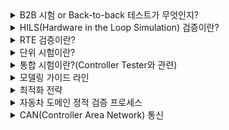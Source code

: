 <details markdown = "1">
<summary>B2B 시험 or Back-to-back 테스트가 무엇인지?</summary>
보통 모델과 코드에 대한 Back to back 테스트를 수행하곤 함<br>
<br>
  
- 설계 모델로부터 자동 생성된 코드가 모델과 일치하는지 검증하는 것
- 모델과 자동 생성된 코드에 동일한 테스트 데이터를 입력하여 동일한 결과가 출력되는지 검증
<br>
ISO 26262 단위/통합 시험에서 요구하는 시험 방법<br>

![image](https://github.com/wookjongkim/solutions/assets/121083077/4ae0bc19-c9d0-49f7-acb5-a1167a91ac8d)

- PCG(Production Code Generation) : 개발 과정에서 실제 프로덕션 코드를 생성하고 테스트하는 단계, 이 단계에서 `소프트웨어 모델이 실제로 코드로 변환되고 하드웨어에서 실행됨`
- SIL(Software in the Loop) : 소프트웨어 테스트 중 한 유형으로 실제 하드웨어 대신 SW 시뮬레이션 환경에서 실행하는 테스트 방법
- MIL(Model in the Loop) : 실제 코드 또는 하드웨어 대신 모델을 사용하여 검증을 수행하는 방법
</details>

<details markdown = "1">
<summary>HILS(Hardware in the Loop Simulation) 검증이란?</summary>
HILS는 복잡한 실시간 시스템의 개발 및 시험에 사용되는 기술로, 가상 환경에서 입출력 신호를 통해 결함을 확인할 수 있습니다.<br>
<br>

![image](https://github.com/wookjongkim/solutions/assets/121083077/365201a2-832d-4a66-8f53-0361f8979d58)

HILS 검증 환경은 제어시스템, 플랜트, HIL Simulator로 나뉩니다.<br>
<br>
- 제어시스템은 각종 제어기를 의미하고, BCM, IBU, Cluster, DDM, ADM 등을 예로 들 수 있음
- 플랜트는 제어기와 연결되어 있는 물리적인 부분으로(하드웨어), Sensor와 Actuator로 구성되어 있음
- HIL Simulator는 가상으로 환경을 구축하여 실제 자동차 환경을 모사할수 있는 장치
<br>
HILS 검증 수행시, 전체 시스템이 완성되기 전에 각각의 모듈에 대해 성능시험을 진행할 수 있으므로 개발 기간을 단축하고, 여러 단계 시험을 거치므로 최종 품질 향상 기대<br>
또한 비용 절감 가능 -> 실제 제품 만들어서 시험하는게 아니기 때문<br>
<br>
</details>

<details markdown = "1">
<summary>RTE 검증이란?</summary>
모델에서 자동 생성된 코드를 대상으로 Runtime Error 발생여부를 사전 검증하는 것<br><br>
<br>
- 모든 연산에 대한 Overflow/Underflow
- 배열 인덱스 범위 초가
- 미수행 코드(Dead Code)
- Divide by zero
- 무한 루프

</details>

<details markdown = "1">
<summary>단위 시험이란?</summary>
테스트가 가능한 최소 단위로 나누어진 소프트웨어 내에서 결함을 찾고 그 기능을 검증하는 것<br>
<br>
  
- 모델에서 생성된 오토코드의 단위 함수 수준에서 Code를 실행시켜 결함을 검출
- 동등분할 및 경계값 기법을 적용한 Test Case를 통해 단위 함수의 기능이 명세와 일치하는지 확인
<br>
동등분할 및 경계값 기법 예시<br>
예를들어 오류 기준이 value < 0이고, 등급 1의 기준이 0 <= value < 80, 등급 2의 기준이 80 <= value <= 100 이라면<br>

`-1,0,1` 과 `79,80,81` 값에 대한 테스트 진행 -> 여기 값 근처가 에러 발생 확률이 높기에<br>
<br>
산출물에는 문장 커버리지, 분기 커버리지, mc/dc 결과 등이 있음!<br><br>

MBD에 한정해서 보았을때 설계문서(SDD) 또는 Model에 맞게 소프트웨어가 설계되었는지 시험<br>
<br>
</details>

<details markdown = "1">
<summary>통합 시험이란?(Controller Tester와 관련)</summary>
요구사항 기반 시나리오로부터 테스트 케이스를 생성하고, 실제 상황에 근사한 시험을 수행하여 에러를 검출하는 방법<br>
<br>
HILS 단계 전에 코드 기반 테스트를 수행하여 조기 문제 발견<br>
각 실행 시나리오에 포함된 함수의 흐름에 따라 요구사항/동치 클래스/경계값을 분석하여 테스트케이스 작성<br>
<br>
</details>

<details markdown = "1">
<summary>모델링 가이드 라인</summary>
정적/동적 검증 결과를 분석하여 Auto-Code의 문제점을 파악하고, Auto-code 문제점에 대해 모델 수정 방안 도출 및 가이드라인을 생성하는 식으로 진행<br>
</details>

<details markdown = "1">
<summary>최적화 전략</summary>
잦은 반복수행 코드(Hot spot) 공략, Bottleneck 집중, 컴파일러 및 소스코드 최적화, CPU 점유율 개선<br>
<br>
Bottleneck을 processor 수준에서 접근, Cache나 Pipeline 활용 개선<br>
</details>

<details markdown = "1">
<summary>자동차 도메인 정적 검증 프로세스</summary>
<br>
  
1. 테스트 환경 구축
2. 코딩 표준 룰 결정
3. 정적 검증 수행
4. 검증 결과 확인
5. 오류 발견
6. 테스팅 완료
<br>
ex) 환경차 제어개발팀 정적검증 Rule-set 적용, 검증 시 STATIC 사용, 정적검증 결과에 대해 QualityScroll 통해 품질 관리<br>
<br>

mbd기반 모델에서 자동 생성된 코드를 대상으로 국제 표준 Coding Rule 준수 여부를 검증하고, `각 제어가 전용 Customized Rule-Set 개정`<br>

</details>

<details markdown = "1">
<summary>CAN(Controller Area Network) 통신</summary>
  
![image](https://github.com/wookjongkim/solutions/assets/121083077/1a733802-07b1-4546-aee3-8dff9b692497)

CAN은 쉽게 말해 ECU 끼리 통신하는 기술<br>
<br>
기존엔 ECU 모듈 들이 통신하기 위해 비동기 직렬 통신 방식인 UART 사용
-> 많은 연결선이 필요했고, 공간을 차지하게 됨, 이러한 배경속에서 CAN이 등장<br>
<br>
하나의 CAN 인터페이스로 여러 개의 모듈 제어 <br>
-> 연결선 수의 감소, 무게 경감, 원가 하락, 효율적 시스템 제어<br>
<br>
![image](https://github.com/wookjongkim/solutions/assets/121083077/ccf90066-047c-4689-8e75-2dd243852a46)
<br>
CAN 통신은 `여러개의 ECU를 병렬로 연결하여 데이터를 주고받는 통신방법`<br>
-> CAN 버스를 통해서 통신선 상에 데이터를 띄어놓고 필요한 데이터에 접근<br>
<br>
CAN은 프레임(하나의 메세지를 이루는 필드 또는 비트 집합)이라고 하는 패킷으로 데이터 전송<br>
<br>
![image](https://github.com/wookjongkim/solutions/assets/121083077/f5f1c558-0200-4795-89be-9a27ea5f415e)

</details>











